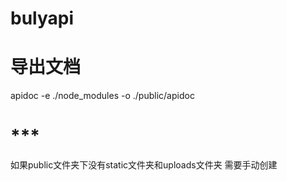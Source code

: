 # bulyapi
# 导出文档
apidoc -e ./node_modules -o ./public/apidoc
# ***
如果public文件夹下没有static文件夹和uploads文件夹 需要手动创建